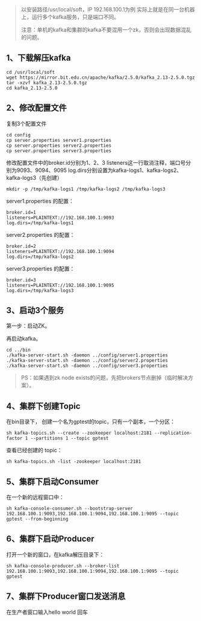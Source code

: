 > 以安装路径/usr/local/soft，IP 192.168.100.1为例
> 实际上就是在同一台机器上，运行多个kafka服务，只是端口不同。
>
>  注意：单机的kafka和集群的kafka不要混用一个zk，否则会出现数据混乱的问题。

## 1、下载解压kafka

```shell
cd /usr/local/soft
wget https://mirror.bit.edu.cn/apache/kafka/2.5.0/kafka_2.13-2.5.0.tgz
tar -xzvf kafka_2.13-2.5.0.tgz
cd kafka_2.13-2.5.0
```

## 2、修改配置文件

复制3个配置文件

```shell
cd config
cp server.properties server1.properties 
cp server.properties server2.properties 
cp server.properties server3.properties 
```

修改配置文件中的broker.id分别为1、2、3
listeners这一行取消注释，端口号分别为9093、9094、9095
log.dirs分别设置为kafka-logs1、kafka-logs2、kafka-logs3（先创建）

```shell
mkdir -p /tmp/kafka-logs1 /tmp/kafka-logs2 /tmp/kafka-logs3
```

server1.properties 的配置：

```shell
broker.id=1
listeners=PLAINTEXT://192.168.100.1:9093
log.dirs=/tmp/kafka-logs1
```

server2.properties 的配置：

```shell
broker.id=2
listeners=PLAINTEXT://192.168.100.1:9094
log.dirs=/tmp/kafka-logs2
```

server3.properties 的配置：

```shell
broker.id=3
listeners=PLAINTEXT://192.168.100.1:9095
log.dirs=/tmp/kafka-logs3
```

## 3、启动3个服务

第一步：启动ZK。

再启动kafka。

```shell
cd ../bin
./kafka-server-start.sh -daemon ../config/server1.properties
./kafka-server-start.sh -daemon ../config/server2.properties
./kafka-server-start.sh -daemon ../config/server3.properties
```

> PS：如果遇到zk node exists的问题，先把brokers节点删掉（临时解决方案）。

## 4、集群下创建Topic

在bin目录下，
创建一个名为gptest的topic，只有一个副本，一个分区：

```shell
sh kafka-topics.sh --create --zookeeper localhost:2181 --replication-factor 1 --partitions 1 --topic gptest
```

查看已经创建的 topic：

```shell
sh kafka-topics.sh -list -zookeeper localhost:2181
```

## 5、集群下启动Consumer

在一个新的远程窗口中：

```shell
sh kafka-console-consumer.sh --bootstrap-server 192.168.100.1:9093,192.168.100.1:9094,192.168.100.1:9095 --topic gptest --from-beginning
```

## 6、集群下启动Producer

打开一个新的窗口，在kafka解压目录下：

```shell
sh kafka-console-producer.sh --broker-list 192.168.100.1:9093,192.168.100.1:9094,192.168.100.1:9095 --topic gptest
```

## 7、集群下Producer窗口发送消息

在生产者窗口输入hello world 回车